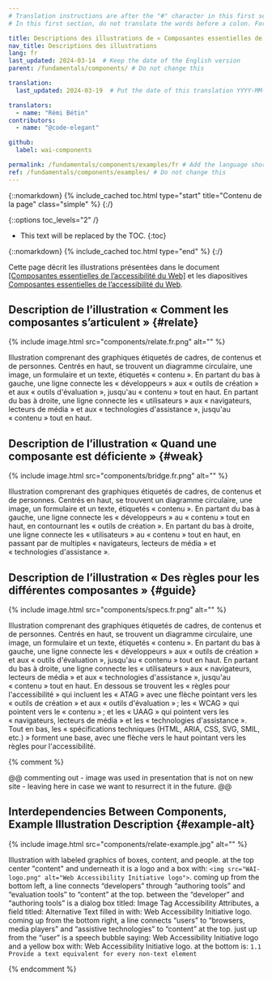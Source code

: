 ```yaml
---
# Translation instructions are after the "#" character in this first section. They are comments that do not show up in the web page. You do not need to translate the instructions after #.
# In this first section, do not translate the words before a colon. For example, do not translate "title:". Do translate the text after "title:"

title: Descriptions des illustrations de « Composantes essentielles de l'accessibilité du Web »
nav_title: Descriptions des illustrations
lang: fr
last_updated: 2024-03-14  # Keep the date of the English version
parent: /fundamentals/components/ # Do not change this

translation:
  last_updated: 2024-03-19  # Put the date of this translation YYYY-MM-DD (with month in the middle)

translators:
  - name: "Rémi Bétin"
contributors:
  - name: "@code-elegant"

github:
  label: wai-components

permalink: /fundamentals/components/examples/fr # Add the language shortcode to the end; for example /path/to/file/fr
ref: /fundamentals/components/examples/ # Do not change this
---
```


{::nomarkdown}
{% include_cached toc.html type="start" title="Contenu de la page" class="simple" %}
{:/}

{::options toc_levels="2" /}

-   This text will be replaced by the TOC.
{:toc}

{::nomarkdown}
{% include_cached toc.html type="end" %}
{:/}

Cette page décrit les illustrations présentées dans le document [[Composantes essentielles de l’accessibilité du Web]](/fundamentals/components/) et les diapositives [Composantes essentielles de l’accessibilité du Web](https://www.w3.org/WAI/intro/components-slides).

## Description de l’illustration « Comment les composantes s’articulent » {#relate}

{% include image.html src="components/relate.fr.png" alt="" %}

Illustration comprenant des graphiques étiquetés de cadres, de contenus et de personnes. Centrés en haut, se trouvent un diagramme circulaire, une image, un formulaire et un texte, étiquetés « contenu ». En partant du bas à gauche, une ligne connecte les « développeurs » aux « outils de création » et aux « outils d'évaluation », jusqu'au « contenu » tout en haut. En partant du bas à droite, une ligne connecte les « utilisateurs » aux « navigateurs, lecteurs de média » et aux « technologies d'assistance », jusqu'au « contenu » tout en haut.

## Description de l’illustration « Quand une composante est déficiente » {#weak}

{% include image.html src="components/bridge.fr.png" alt="" %}

Illustration comprenant des graphiques étiquetés de cadres, de contenus et de personnes. Centrés en haut, se trouvent un diagramme circulaire, une image, un formulaire et un texte, étiquetés « contenu ». En partant du bas à gauche, une ligne connecte les « développeurs » au « contenu » tout en haut, en contournant les « outils de création ». En partant du bas à droite, une ligne connecte les « utilisateurs » au « contenu » tout en haut, en passant par de multiples « navigateurs, lecteurs de média » et « technologies d'assistance ».

## Description de l’illustration « Des règles pour les différentes composantes » {#guide}

{% include image.html src="components/specs.fr.png" alt="" %}

Illustration comprenant des graphiques étiquetés de cadres, de contenus et de personnes. Centrés en haut, se trouvent un diagramme circulaire, une image, un formulaire et un texte, étiquetés « contenu ». En partant du bas à gauche, une ligne connecte les « développeurs » aux « outils de création » et aux « outils d'évaluation », jusqu'au « contenu » tout en haut. En partant du bas à droite, une ligne connecte les « utilisateurs » aux « navigateurs, lecteurs de média » et aux « technologies d'assistance », jusqu'au « contenu » tout en haut. En dessous se trouvent les « règles pour l'accessibilité » qui incluent les « ATAG » avec une flèche pointant vers les « outils de création » et aux « outils d'évaluation » ; les « WCAG » qui pointent vers le « contenu » ; et les « UAAG » qui pointent vers les « navigateurs, lecteurs de média » et les « technologies d'assistance ». Tout en bas, les « spécifications techniques (HTML, ARIA, CSS, SVG, SMIL, etc.) » forment une base, avec une flèche vers le haut pointant vers les règles pour l'accessibilité.

{% comment %}

@@ commenting out - image was used in presentation that is not on new site - leaving here in case we want to resurrect it in the future. @@

## Interdependencies Between Components, Example Illustration Description {#example-alt}

{% include image.html src="components/relate-example.jpg" alt="" %}

Illustration with labeled graphics of boxes, content, and people. at the
top center "content" and underneath it is a logo and a box with:
`<img src="WAI-logo.png" alt="Web Accessibility Initiative logo">`.
coming up from the bottom left, a line connects “developers” through
“authoring tools” and “evaluation tools” to “content” at the top.
between the “developer” and “authoring tools” is a dialog box titled:
Image Tag Accessibility Attributes, a field titled: Alternative Text
filled in with: Web Accessibility Initiative logo. coming up from the
bottom right, a line connects “users” to “browsers, media players” and
“assistive technologies” to “content” at the top. just up from the
“user” is a speech bubble saying: Web Accessibility Initiative logo and
a yellow box with: Web Accessibility Initiative logo. at the bottom is:
`1.1 Provide a text equivalent for every non-text element`

{% endcomment %}